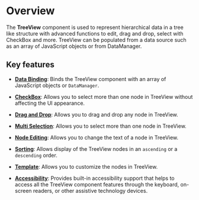 # Overview

The **TreeView** component is used to represent hierarchical data in a tree like structure with advanced functions to edit,
drag and drop, select with CheckBox and more. TreeView can be populated from a data source such as an array of JavaScript objects or
from DataManager.

## Key features

* **[Data Binding](/treeview/data-binding/)**: Binds the TreeView component with an array of JavaScript objects or `DataManager`.

* **[CheckBox](/treeview/check-box/)**: Allows you to select more than one node in TreeView without affecting the UI appearance.

* **[Drag and Drop](/treeview/drag-and-drop/)**: Allows you to drag and drop any node in TreeView.

* **[Multi Selection](/treeview/multiple-selection/)**: Allows you to select more than one node in TreeView.

* **[Node Editing](/treeview/node-editing/)**: Allows you to change the text of a node in TreeView.

* **[Sorting](/api/treeview/#sortorder)**: Allows display of the TreeView nodes in an `ascending`
or a `descending` order.

* **[Template](/treeview/template/)**: Allows you to customize the nodes in TreeView.

* **[Accessibility](/treeview/accessibility/)**: Provides built-in accessibility support that helps to access all the TreeView
component features through the keyboard, on-screen readers, or other assistive technology devices.
